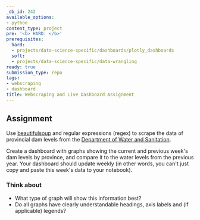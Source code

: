 ```yaml
---
_db_id: 242
available_options:
- python
content_type: project
pre: '<b> HARD: </b>'
prerequisites:
  hard:
  - projects/data-science-specific/dashboards/plotly_dashboards
  soft:
  - projects/data-science-specific/data-wrangling
ready: true
submission_type: repo
tags:
- webscraping
- dashboard
title: Webscraping and Live Dashboard Assignment
---
```


## Assignment

Use [beautifulsoup](https://pypi.org/project/beautifulsoup4/) and regular expressions (regex) to scrape the data of provincial dam levels from the [Department of Water and Sanitation](http://www.dwa.gov.za/Hydrology/Weekly/SumProvince.aspx).

Create a dashboard with graphs showing the current and previous week's dam levels by province, and compare it to the water levels from the previous year. Your dashboard should update weekly (in other words, you can't just copy and paste this week's data to your notebook).

### Think about

- What type of graph will show this information best?
- Do all graphs have clearly understandable headings, axis labels and (if applicable) legends?